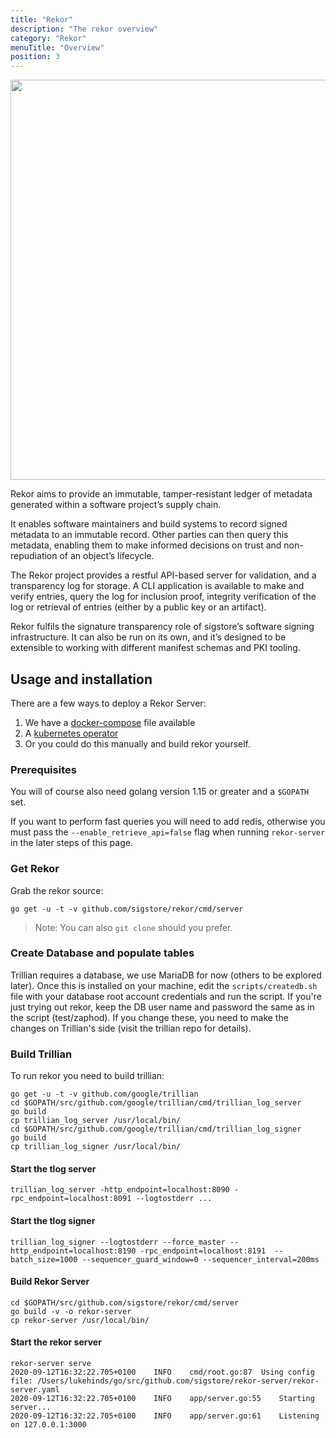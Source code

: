 ```yaml
---
title: "Rekor"
description: "The rekor overview"
category: "Rekor"
menuTitle: "Overview"
position: 3
---
```


<img src="/rekor_overview_v1.jpg" class="light-img" width="1280" height="640" alt=""/>

Rekor aims to provide an immutable, tamper-resistant ledger of metadata generated within a software project’s supply chain.

It enables software maintainers and build systems to record signed metadata to an immutable record. Other parties can then query this metadata, enabling them to make informed decisions on trust and non-repudiation of an object’s lifecycle.

The Rekor project provides a restful API-based server for validation, and a transparency log for storage. A CLI application is available to make and verify entries, query the log for inclusion proof, integrity verification of the log or retrieval of entries (either by a public key or an artifact).

Rekor fulfils the signature transparency role of sigstore’s software signing infrastructure. It can also be run on its own, and it’s designed to be extensible to working with different manifest schemas and PKI tooling.

## Usage and installation

There are a few ways to deploy a Rekor Server:

1.  We have a [docker-compose](https://github.com/sigstore/rekor/blob/main/docker-compose.yml) file available
2.  A [kubernetes operator](https://github.com/sigstore/rekor-operator)
3.  Or you could do this manually and build rekor yourself.

### Prerequisites

You will of course also need golang version 1.15 or greater and a `$GOPATH` set.

If you want to perform fast queries you will need to add redis, otherwise you must pass the `--enable_retrieve_api=false`
flag when running `rekor-server` in the later steps of this page.

### Get Rekor

Grab the rekor source:

`go get -u -t -v github.com/sigstore/rekor/cmd/server`

> Note: You can also `git clone` should you prefer.

### Create Database and populate tables

Trillian requires a database, we use MariaDB for now (others to be explored later). Once this
is installed on your machine, edit the `scripts/createdb.sh` file with your database root account credentials and run the
script. If you're just trying out rekor, keep the DB user name and password the same as in the script (test/zaphod). If
you change these, you need to make the changes on Trillian's side (visit the trillian repo for details).

### Build Trillian

To run rekor you need to build trillian:

```
go get -u -t -v github.com/google/trillian
cd $GOPATH/src/github.com/google/trillian/cmd/trillian_log_server
go build
cp trillian_log_server /usr/local/bin/
cd $GOPATH/src/github.com/google/trillian/cmd/trillian_log_signer
go build
cp trillian_log_signer /usr/local/bin/
```

#### Start the tlog server

```
trillian_log_server -http_endpoint=localhost:8090 -rpc_endpoint=localhost:8091 --logtostderr ...
```

#### Start the tlog signer

```
trillian_log_signer --logtostderr --force_master --http_endpoint=localhost:8190 -rpc_endpoint=localhost:8191  --batch_size=1000 --sequencer_guard_window=0 --sequencer_interval=200ms
```

#### Build Rekor Server

```
cd $GOPATH/src/github.com/sigstore/rekor/cmd/server
go build -v -o rekor-server
cp rekor-server /usr/local/bin/
```

#### Start the rekor server

```
rekor-server serve
2020-09-12T16:32:22.705+0100	INFO	cmd/root.go:87	Using config file: /Users/lukehinds/go/src/github.com/sigstore/rekor-server/rekor-server.yaml
2020-09-12T16:32:22.705+0100	INFO	app/server.go:55	Starting server...
2020-09-12T16:32:22.705+0100	INFO	app/server.go:61	Listening on 127.0.0.1:3000
```
